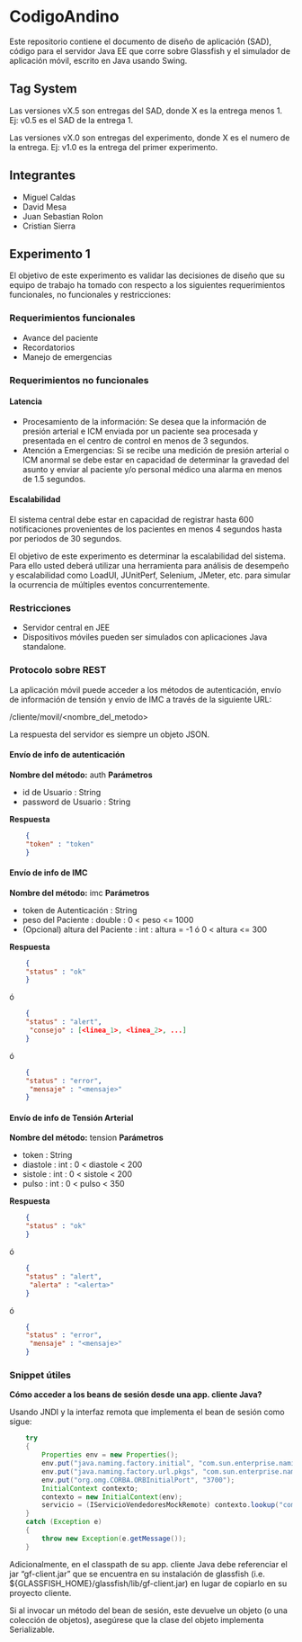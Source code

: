 CodigoAndino
============

Este repositorio contiene el documento de diseño de aplicación (SAD), código para el servidor Java EE que corre sobre Glassfish y el simulador de 
aplicación móvil, escrito en Java usando Swing.

## Tag System
Las versiones vX.5 son entregas del SAD, donde X es la entrega menos 1. Ej: v0.5 es el SAD de la entrega 1.

Las versiones vX.0 son entregas del experimento, donde X es el numero de la entrega. Ej: v1.0 es la entrega del primer experimento.

## Integrantes

* Miguel Caldas
* David Mesa
* Juan Sebastian Rolon
* Cristian Sierra

## Experimento 1

El objetivo de este experimento es validar las decisiones de diseño que su equipo de trabajo ha tomado con respecto a los siguientes requerimientos funcionales, no funcionales y restricciones:

### Requerimientos funcionales

* Avance del paciente
* Recordatorios
* Manejo de emergencias

### Requerimientos no funcionales

#### Latencia

* Procesamiento de la información: Se desea que la información de presión arterial e ICM enviada por un paciente sea procesada y presentada en el centro de control en menos de 3 segundos.
* Atención a Emergencias: Si se recibe una medición de presión arterial o ICM anormal se debe estar en capacidad de determinar la gravedad del asunto y enviar al paciente y/o personal médico una alarma en menos de 1.5 segundos.

#### Escalabilidad

El sistema central debe estar en capacidad de registrar hasta 600 notificaciones provenientes de los pacientes en menos 4 segundos hasta por periodos de 30 segundos.

El objetivo de este experimento es determinar la escalabilidad del sistema. Para ello usted deberá utilizar una herramienta para análisis de desempeño y escalabilidad como LoadUI, JUnitPerf, Selenium, JMeter, etc. para simular la ocurrencia de múltiples eventos concurrentemente.

### Restricciones

* Servidor central en JEE
* Dispositivos móviles pueden ser simulados con aplicaciones Java standalone.

### Protocolo sobre REST

La aplicación móvil puede acceder a los métodos de autenticación, envío de información de tensión y envío de IMC a través de la siguiente URL:

/cliente/movil/<nombre_del_metodo>

La respuesta del servidor es siempre un objeto JSON.

#### Envío de info de autenticación

**Nombre del método:** auth
**Parámetros**

* id de Usuario : String
* password de Usuario : String

**Respuesta**

```JSON
	{
	"token" : "token"
	}
```

#### Envío de info de IMC

**Nombre del método:** imc
**Parámetros**

* token de Autenticación : String
* peso del Paciente : double : 0 < peso <= 1000
* (Opcional) altura del Paciente : int : altura = -1 ó 0 < altura <= 300

**Respuesta**

```JSON
	{
	"status" : "ok"
	}
```

ó

```JSON
	{
	"status" : "alert",
	 "consejo" : [<linea_1>, <linea_2>, ...]
	}
```

ó

```JSON
	{
	"status" : "error",
	 "mensaje" : "<mensaje>"
	}
```

#### Envío de info de Tensión Arterial

**Nombre del método:** tension
**Parámetros**

* token : String
* diastole : int : 0 < diastole < 200
* sistole : int : 0 < sistole < 200
* pulso : int : 0 < pulso < 350

**Respuesta**

```JSON
	{
	"status" : "ok"
	}
```

ó

```JSON
	{
	"status" : "alert",
	 "alerta" : "<alerta>"
	}
```

ó

```JSON
	{
	"status" : "error",
	 "mensaje" : "<mensaje>"
	}
```

### Snippet útiles

**Cómo acceder a los beans de sesión desde una app. cliente Java?**

Usando JNDI y la interfaz remota que implementa el bean de sesión como sigue:

```java
	try
	{
		Properties env = new Properties();
		env.put("java.naming.factory.initial", "com.sun.enterprise.naming.SerialInitContextFactory");
		env.put("java.naming.factory.url.pkgs", "com.sun.enterprise.naming");
		env.put("org.omg.CORBA.ORBInitialPort", "3700");
		InitialContext contexto;
		contexto = new InitialContext(env);
		servicio = (IServicioVendedoresMockRemote) contexto.lookup("com.losalpes.servicios.IServicioVendedoresMockRemote");
	} 
	catch (Exception e)
	{
		throw new Exception(e.getMessage());
	}
```

Adicionalmente, en el classpath de su app. cliente Java debe referenciar el jar “gf-client.jar” que se encuentra en su instalación de glassfish (i.e. ${GLASSFISH_HOME}/glassfish/lib/gf-client.jar) en lugar de copiarlo en su proyecto cliente.

Si al invocar un método del bean de sesión, este devuelve un objeto (o una colección de objetos), asegúrese que la clase del objeto implementa Serializable.
